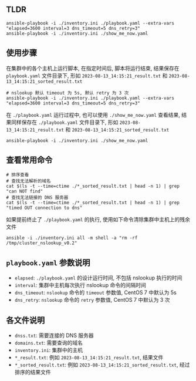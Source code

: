 

## TLDR

```shell
ansible-playbook -i ./inventory.ini ./playbook.yaml --extra-vars "elapsed=3600 interval=3 dns_timeout=5 dns_retry=3"
ansible-playbook -i ./inventory.ini ./show_me_now.yaml

```

## 使用步骤

在集群中的各个主机上运行脚本, 在指定时间后, 脚本将运行结束, 结果保存在 `playbook.yaml` 文件目录下, 形如 `2023-08-13_14:15:21_result.txt` 和 `2023-08-13_14:15:21_sorted_result.txt`

```shell
# nslookup 默认 timeout 为 5s, 默认 retry 为 3 次
ansible-playbook -i ./inventory.ini ./playbook.yaml --extra-vars "elapsed=3600 interval=3 dns_timeout=5 dns_retry=3"
```

在 `./playbook.yaml` 运行过程中, 也可以使用 `./show_me_now.yaml` 查看结果, 结果同样保存在 `./playbook.yaml` 文件目录下, 形如 `2023-08-13_14:15:21_result.txt` 和 `2023-08-13_14:15:21_sorted_result.txt`

```shell
ansible-playbook -i ./inventory.ini ./show_me_now.yaml
```

## 查看常用命令

```shell
# 排序查看
# 查找无法解析的域名
cat $(ls -t --time=ctime ./*_sorted_result.txt | head -n 1) | grep "can NOT find"
# 查找无法链接的 DNS 服务器
cat $(ls -t --time=ctime ./*_sorted_result.txt | head -n 1) | grep "timed OUT connection to dns"
```

如果提前终止了 `./playbook.yaml` 的执行, 使用如下命令清除集群中主机上的残余文件

```shell
ansible -i ./inventory.ini all -m shell -a "rm -rf /tmp/cluster_nslookup_v0.2"
```

## `playbook.yaml` 参数说明

- `elapsed`: `./playbook.yaml` 的设计运行时间, 不包括 nslookup 执行的时间
- `interval`: 集群中主机每次执行 nslookup 命令的间隔时间
- `dns_timeout`: `nslookup` 命令的 `timeout` 参数值, CentOS 7 中默认为 5s
-  `dns_retry`: `nslookup` 命令的 `retry` 参数值, CentOS 7 中默认为 3 次


## 各文件说明

- `dnss.txt`: 需要连接的 DNS 服务器
- `domains.txt`: 需要查询的域名
- `inventory.ini`: 集群中的主机
- `*_result.txt`: 例如 `2023-08-13_14:15:21_result.txt`, 结果文件
- `*_sorted_result.txt`: 例如 `2023-08-13_14:15:21_sorted_result.txt`, 经过排序的结果文件
